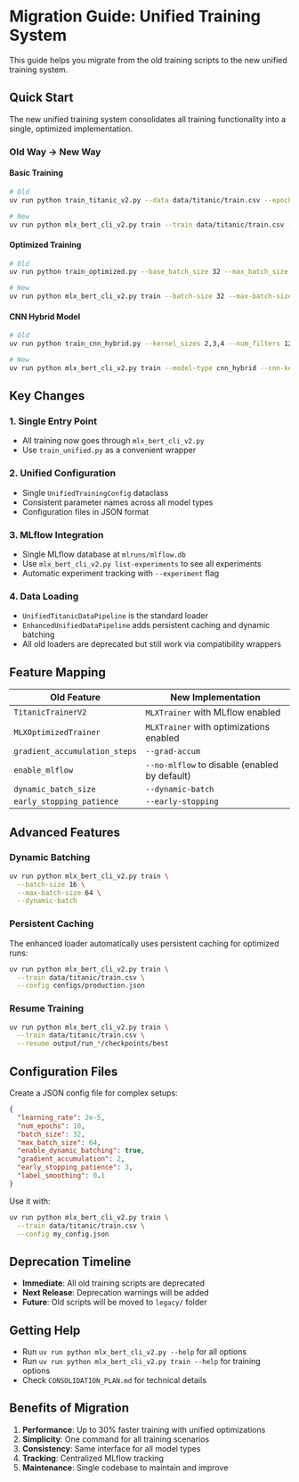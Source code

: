 # Migration Guide: Unified Training System

This guide helps you migrate from the old training scripts to the new unified training system.

## Quick Start

The new unified training system consolidates all training functionality into a single, optimized implementation. 

### Old Way → New Way

#### Basic Training
```bash
# Old
uv run python train_titanic_v2.py --data data/titanic/train.csv --epochs 5

# New
uv run python mlx_bert_cli_v2.py train --train data/titanic/train.csv --epochs 5
```

#### Optimized Training
```bash
# Old
uv run python train_optimized.py --base_batch_size 32 --max_batch_size 64

# New
uv run python mlx_bert_cli_v2.py train --batch-size 32 --max-batch-size 64
```

#### CNN Hybrid Model
```bash
# Old
uv run python train_cnn_hybrid.py --kernel_sizes 2,3,4 --num_filters 128

# New
uv run python mlx_bert_cli_v2.py train --model-type cnn_hybrid --cnn-kernels 2,3,4 --cnn-filters 128
```

## Key Changes

### 1. Single Entry Point
- All training now goes through `mlx_bert_cli_v2.py`
- Use `train_unified.py` as a convenient wrapper

### 2. Unified Configuration
- Single `UnifiedTrainingConfig` dataclass
- Consistent parameter names across all model types
- Configuration files in JSON format

### 3. MLflow Integration
- Single MLflow database at `mlruns/mlflow.db`
- Use `mlx_bert_cli_v2.py list-experiments` to see all experiments
- Automatic experiment tracking with `--experiment` flag

### 4. Data Loading
- `UnifiedTitanicDataPipeline` is the standard loader
- `EnhancedUnifiedDataPipeline` adds persistent caching and dynamic batching
- All old loaders are deprecated but still work via compatibility wrappers

## Feature Mapping

| Old Feature | New Implementation |
|------------|-------------------|
| `TitanicTrainerV2` | `MLXTrainer` with MLflow enabled |
| `MLXOptimizedTrainer` | `MLXTrainer` with optimizations enabled |
| `gradient_accumulation_steps` | `--grad-accum` |
| `enable_mlflow` | `--no-mlflow` to disable (enabled by default) |
| `dynamic_batch_size` | `--dynamic-batch` |
| `early_stopping_patience` | `--early-stopping` |

## Advanced Features

### Dynamic Batching
```bash
uv run python mlx_bert_cli_v2.py train \
  --batch-size 16 \
  --max-batch-size 64 \
  --dynamic-batch
```

### Persistent Caching
The enhanced loader automatically uses persistent caching for optimized runs:
```bash
uv run python mlx_bert_cli_v2.py train \
  --train data/titanic/train.csv \
  --config configs/production.json
```

### Resume Training
```bash
uv run python mlx_bert_cli_v2.py train \
  --train data/titanic/train.csv \
  --resume output/run_*/checkpoints/best
```

## Configuration Files

Create a JSON config file for complex setups:

```json
{
  "learning_rate": 2e-5,
  "num_epochs": 10,
  "batch_size": 32,
  "max_batch_size": 64,
  "enable_dynamic_batching": true,
  "gradient_accumulation": 2,
  "early_stopping_patience": 3,
  "label_smoothing": 0.1
}
```

Use it with:
```bash
uv run python mlx_bert_cli_v2.py train \
  --train data/titanic/train.csv \
  --config my_config.json
```

## Deprecation Timeline

- **Immediate**: All old training scripts are deprecated
- **Next Release**: Deprecation warnings will be added
- **Future**: Old scripts will be moved to `legacy/` folder

## Getting Help

- Run `uv run python mlx_bert_cli_v2.py --help` for all options
- Run `uv run python mlx_bert_cli_v2.py train --help` for training options
- Check `CONSOLIDATION_PLAN.md` for technical details

## Benefits of Migration

1. **Performance**: Up to 30% faster training with unified optimizations
2. **Simplicity**: One command for all training scenarios  
3. **Consistency**: Same interface for all model types
4. **Tracking**: Centralized MLflow tracking
5. **Maintenance**: Single codebase to maintain and improve